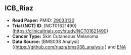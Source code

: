 ## ICB_Riaz

- **Read Paper:** PMID: [29033130](https://pubmed.ncbi.nlm.nih.gov/29033130)
- **Trial (NCT) ID**: [NCT01621490] (https://clinicaltrials.gov/study/NCT01621490)
- **Cancer Type:** Skin Cutaneous Melanoma
- **Data Source:** [BMS038 Analysi]((https://github.com/riazn/bms038_analysis ) and  [ENA](https://www.ebi.ac.uk/ena/browser/view/PRJNA356761)
